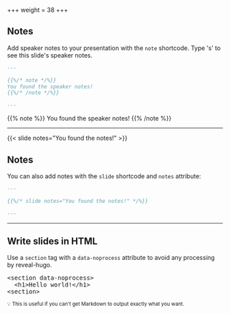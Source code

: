 +++
weight = 38
+++

## Notes

Add speaker notes to your presentation with the `note` shortcode. Type 's' to see this slide's speaker notes.

```markdown
---

{{%/* note */%}}
You found the speaker notes!
{{%/* /note */%}}

---
```

{{% note %}}
You found the speaker notes!
{{% /note %}}

---

{{< slide notes="You found the notes!" >}}

## Notes

You can also add notes with the `slide` shortcode and `notes` attribute:

```markdown
---

{{%/* slide notes="You found the notes!" */%}}

---
```

---

<section data-noprocess>
  <h2>Write slides in HTML</h2>
  <p>Use a <code>section</code> tag with a <code>data-noprocess</code> attribute to avoid any processing by reveal-hugo.</p>
  <pre>
&lt;section data-noprocess&gt;
  &lt;h1&gt;Hello world!&lt;/h1&gt;
&lt;section&gt;</pre>
  <small>💡 This is useful if you can't get Markdown to output exactly what you want.</small>
</section>
